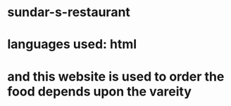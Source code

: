 # sundar-s-restaurant
# languages used: html
# and this website is used to order the food depends upon the vareity
